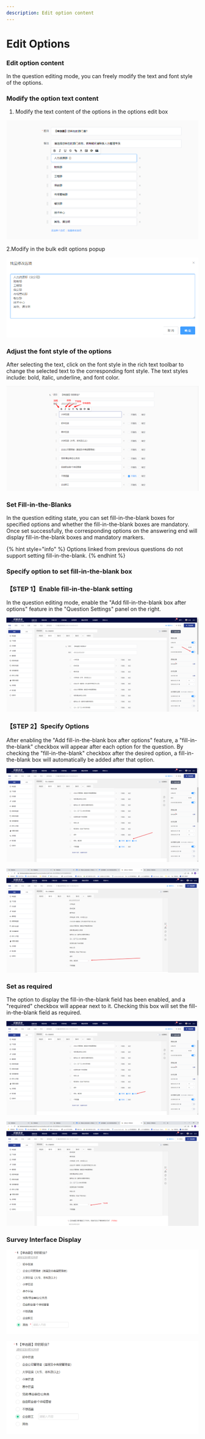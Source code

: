```yaml
---
description: Edit option content
---
```


# Edit Options

### Edit option content

In the question editing mode, you can freely modify the text and font style of the options.

### Modify the option text content

1. Modify the text content of the options in the options edit box

![Directly modify in the option input box](<../../../.gitbook/assets/image (278).png>)

&#x20;  2.Modify in the bulk edit options popup

![Batch modify options](<../../../.gitbook/assets/image (196).png>)

### Adjust the font style of the options

After selecting the text, click on the font style in the rich text toolbar to change the selected text to the corresponding font style. The text styles include: bold, italic, underline, and font color.

![选定文本后即可修改字体样式](../../../.gitbook/assets/Snipaste_2023-10-17_11-52-53.png)

### Set Fill-in-the-Blanks

In the question editing state, you can set fill-in-the-blank boxes for specified options and whether the fill-in-the-blank boxes are mandatory. Once set successfully, the corresponding options on the answering end will display fill-in-the-blank boxes and mandatory markers.

{% hint style="info" %}
Options linked from previous questions do not support setting fill-in-the-blank.
{% endhint %}

### Specify option to set fill-in-the-blank box

### 【STEP 1】Enable fill-in-the-blank setting

In the question editing mode, enable the "Add fill-in-the-blank box after options" feature in the "Question Settings" panel on the right.

![Enable "add fill-in-the-blank box after options"](../../../.gitbook/assets/Snipaste_2023-10-08_10-27-49.png)

### 【STEP 2】Specify Options

After enabling the "Add fill-in-the-blank box after options" feature, a "fill-in-the-blank" checkbox will appear after each option for the question. By checking the "fill-in-the-blank" checkbox after the desired option, a fill-in-the-blank box will automatically be added after that option.

![Check the "Fill in the Blank" checkbox](../../../.gitbook/assets/Snipaste_2023-10-08_10-28-29.png)

![Display fill-in-the-blank box in view mode](../../../.gitbook/assets/Snipaste_2023-10-08_10-29-07.png)

### Set as required

The option to display the fill-in-the-blank field has been enabled, and a "required" checkbox will appear next to it. Checking this box will set the fill-in-the-blank field as required.

![Show "Required" checkbox](../../../.gitbook/assets/Snipaste_2023-10-08_10-30-05.png)

![Display required fill-in fields when visible](../../../.gitbook/assets/Snipaste_2023-10-08_10-31-00.png)

### Survey Interface Display

![The survey interface displays mandatory fill-in fields.](../../../.gitbook/assets/Snipaste_2023-10-17_11-54-32.png)

![答题端显示非必填填空项](../../../.gitbook/assets/Snipaste_2023-10-17_11-54-39.png)
